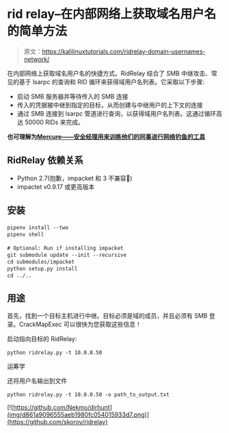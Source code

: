 # rid relay–在内部网络上获取域名用户名的简单方法

> 原文：<https://kalilinuxtutorials.com/ridrelay-domain-usernames-network/>

在内部网络上获取域名用户名的快捷方式。RidRelay 结合了 SMB 中继攻击、常见的基于 lsarpc 的查询和 RID 循环来获得域用户名列表。它采取以下步骤:

*   启动 SMB 服务器并等待传入的 SMB 连接
*   传入的凭据被中继到指定的目标，从而创建与中继用户的上下文的连接
*   通过 SMB 连接到 lsarpc 管道进行查询，以获得域用户名列表。这通过循环高达 50000 RIDs 来完成。

**也可理解为[Mercure——安全经理用来训练他们的同事进行网络钓鱼的工具](https://kalilinuxtutorials.com/mercure-tool-security-managers-phishing/)**

## **RidRelay 依赖关系**

*   Python 2.7(抱歉，impacket 和 3 不兼容🙁)
*   impactet v0.9.17 或更高版本

## **安装**

```
pipenv install --two
pipenv shell

# Optional: Run if installing impacket
git submodule update --init --recursive
cd submodules/impacket
python setup.py install
cd ../..
```

## **用途**

首先，找到一个目标主机进行中继。目标必须是域的成员，并且必须有 SMB 登录。CrackMapExec 可以很快为您获取这些信息！

启动指向目标的 RidRelay:

```
python ridrelay.py -t 10.0.0.50
```

运筹学

还将用户名输出到文件

```
python ridrelay.py -t 10.0.0.50 -o path_to_output.txt
```

[![https://github.com/Nekmo/dirhunt](img/d861a9096555aeb1980fc054015933d7.png)](https://github.com/skorov/ridrelay)